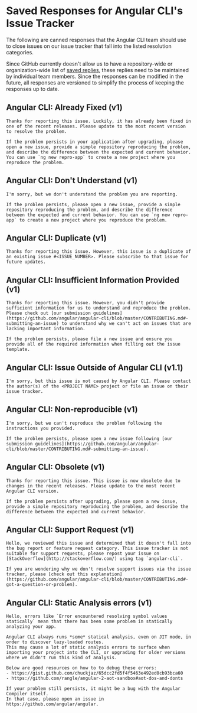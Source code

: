 # Saved Responses for Angular CLI's Issue Tracker

The following are canned responses that the Angular CLI team should use to close issues on our issue tracker that fall into the listed resolution categories.

Since GitHub currently doesn't allow us to have a repository-wide or organization-wide list of [saved replies](https://help.github.com/articles/working-with-saved-replies/), these replies need to be maintained by individual team members. Since the responses can be modified in the future, all responses are versioned to simplify the process of keeping the responses up to date.


## Angular CLI: Already Fixed (v1)
```
Thanks for reporting this issue. Luckily, it has already been fixed in one of the recent releases. Please update to the most recent version to resolve the problem.

If the problem persists in your application after upgrading, please open a new issue, provide a simple repository reproducing the problem, and describe the difference between the expected and current behavior. You can use `ng new repro-app` to create a new project where you reproduce the problem.
```


## Angular CLI: Don't Understand (v1)
```
I'm sorry, but we don't understand the problem you are reporting.

If the problem persists, please open a new issue, provide a simple repository reproducing the problem, and describe the difference between the expected and current behavior. You can use `ng new repro-app` to create a new project where you reproduce the problem.
```


## Angular CLI: Duplicate (v1)
```
Thanks for reporting this issue. However, this issue is a duplicate of an existing issue #<ISSUE_NUMBER>. Please subscribe to that issue for future updates.
```


## Angular CLI: Insufficient Information Provided (v1)
```
Thanks for reporting this issue. However, you didn't provide sufficient information for us to understand and reproduce the problem. Please check out [our submission guidelines](https://github.com/angular/angular-cli/blob/master/CONTRIBUTING.md#-submitting-an-issue) to understand why we can't act on issues that are lacking important information.

If the problem persists, please file a new issue and ensure you provide all of the required information when filling out the issue template.
```

## Angular CLI: Issue Outside of Angular CLI (v1.1)
```
I'm sorry, but this issue is not caused by Angular CLI. Please contact the author(s) of the <PROJECT NAME> project or file an issue on their issue tracker.
```


## Angular CLI: Non-reproducible (v1)
```
I'm sorry, but we can't reproduce the problem following the instructions you provided.

If the problem persists, please open a new issue following [our submission guidelines](https://github.com/angular/angular-cli/blob/master/CONTRIBUTING.md#-submitting-an-issue).
```


## Angular CLI: Obsolete (v1)
```
Thanks for reporting this issue. This issue is now obsolete due to changes in the recent releases. Please update to the most recent Angular CLI version.

If the problem persists after upgrading, please open a new issue, provide a simple repository reproducing the problem, and describe the difference between the expected and current behavior.
```


## Angular CLI: Support Request (v1)
```
Hello, we reviewed this issue and determined that it doesn't fall into the bug report or feature request category. This issue tracker is not suitable for support requests, please repost your issue on [StackOverflow](http://stackoverflow.com/) using tag `angular-cli`.

If you are wondering why we don't resolve support issues via the issue tracker, please [check out this explanation](https://github.com/angular/angular-cli/blob/master/CONTRIBUTING.md#-got-a-question-or-problem).
```


## Angular CLI: Static Analysis errors (v1)
```
Hello, errors like `Error encountered resolving symbol values statically` mean that there has been some problem in statically analyzing your app.

Angular CLI always runs *some* statical analysis, even on JIT mode, in order to discover lazy-loaded routes.
This may cause a lot of static analysis errors to surface when importing your project into the CLI, or upgrading for older versions where we didn't run this kind of analysis.

Below are good resources on how to to debug these errors:
- https://gist.github.com/chuckjaz/65dcc2fd5f4f5463e492ed0cb93bca60
- https://github.com/rangle/angular-2-aot-sandbox#aot-dos-and-donts

If your problem still persists, it might be a bug with the Angular Compiler itself.
In that case, please open an issue in https://github.com/angular/angular.
```
